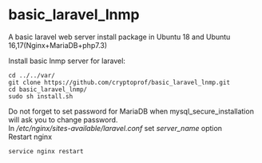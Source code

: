 # basic_laravel_lnmp
A basic laravel web server install package in Ubuntu 18 and Ubuntu 16,17(Nginx+MariaDB+php7.3)

Install basic lnmp server for laravel:
```
cd ../../var/
git clone https://github.com/cryptoprof/basic_laravel_lnmp.git  
cd basic_laravel_lnmp/
sudo sh install.sh
```
Do not forget to set password for MariaDB when mysql_secure_installation will ask you to change password.  
In */etc/nginx/sites-available/laravel.conf* set *server_name* option  
Restart nginx
```
service nginx restart
```
